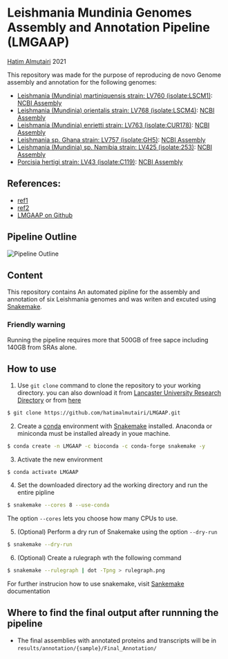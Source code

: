 # Leishmania Mundinia Genomes Assembly and Annotation Pipeline (LMGAAP)

[Hatim Almutairi](hatim.almutiairi@hotmail.com) 2021

This repository was made for the purpose of reproducing de novo Genome assembly and annotation for the following genomes:
 - [Leishmania (Mundinia) martiniquensis strain: LV760 (isolate:LSCM1)](https://www.ncbi.nlm.nih.gov/bioproject/PRJNA691531): [NCBI Assembly](https://identifiers.org/insdc.gca:)
 - [Leishmania (Mundinia) orientalis strain: LV768 (isolate:LSCM4)](https://www.ncbi.nlm.nih.gov/bioproject/PRJNA691532): [NCBI Assembly](https://identifiers.org/insdc.gca:)
 - [Leishmania (Mundinia) enrietti strain: LV763 (isolate:CUR178)](https://www.ncbi.nlm.nih.gov/bioproject/PRJNA691534): [NCBI Assembly](https://identifiers.org/insdc.gca:)
 - [Leishmania sp. Ghana strain: LV757 (isolate:GH5)](https://www.ncbi.nlm.nih.gov/bioproject/PRJNA691536): [NCBI Assembly](https://identifiers.org/insdc.gca:)
 - [Leishmania (Mundinia) sp. Namibia strain: LV425 (isolate:253)](https://www.ncbi.nlm.nih.gov/bioproject/PRJNA689706): [NCBI Assembly](https://identifiers.org/insdc.gca:)
 - [Porcisia hertigi strain: LV43 (isolate:C119)](https://www.ncbi.nlm.nih.gov/bioproject/PRJNA691541): [NCBI Assembly](https://identifiers.org/insdc.gca:)

## References:
- [ref1](https://www.test.com)
- [ref2](https://www.test.com)
- [LMGAAP on Github](https://github.com/hatimalmutairi/LMGAAP.git)

## Pipeline Outline
![Pipeline Outline](https://github.com/hatimalmutairi/LMGAAP/blob/main/Pipline_Outline.png)

## Content
This repository contains An automated pipline for the assembly and annotation of six Leishmania genomes and was writen and excuted using [Snakemake](https://snakemake.readthedocs.io/en/stable/index.html).

### Friendly warning
Running the pipeline requires more that 500GB of free sapce including 140GB from SRAs alone.

## How to use
 1. Use  ```git clone``` command to clone the repository to your working directory. you can also download it from [Lancaster University Research Directory]() or from [here]()
```sh
$ git clone https://github.com/hatimalmutairi/LMGAAP.git
```
 2. Create a [conda](https://docs.conda.io/en/latest/) environment with [Snakemake](https://snakemake.readthedocs.io/en/stable/getting_started/installation.html) installed.
 Anaconda or miniconda must be installed already in youe machine.
```sh
$ conda create -n LMGAAP -c bioconda -c conda-forge snakemake -y
```
 3. Activate the new environment
```
$ conda activate LMGAAP
```
 4. Set the downloaded directory ad the working directory and  run the entire pipline
```sh
$ snakemake --cores 8 --use-conda
```
The option ```--cores``` lets you choose how many CPUs to use.
 
 5. (Optional) Perform a dry run of Snakemake using the option ```--dry-run```
```sh
$ snakemake --dry-run
```
 6. (Optional) Create a rulegraph wth the following command
```sh
$ snakemake --rulegraph | dot -Tpng > rulegraph.png 
```
For further instrucion how to use snakemake, visit [Sankemake](https://snakemake.readthedocs.io/en/stable/index.html) documentation

## Where to find the final output after runnning the pipeline
 - The final assemblies with annotated proteins and transcripts will be in ```results/annotation/{sample}/Final_Annotation/```
